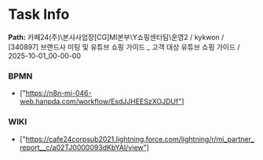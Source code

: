 # Task Info

**Path:** 카페24(주)\본사사업장\[CG]MI본부\Y쇼핑센터팀\운영2 / kykwon / [340897] 브랜드사 미팅 및 유튜브 쇼핑 가이드 _ 고객 대상 유튜브 쇼핑 가이드 / 2025-10-01_00-00-00

### BPMN
- ["https://n8n-mi-046-web.hanpda.com/workflow/EsdJJHEESzXOJDUf"]

### WIKI
- ["https://cafe24corpsub2021.lightning.force.com/lightning/r/mi_partner_report__c/a02TJ0000093dKbYAI/view"]


